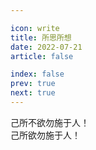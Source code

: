 ```yaml
---

icon: write
title: 所思所想
date: 2022-07-21
article: false

index: false
prev: true
next: true
---
```




己所不欲勿施于人！<br />
己所欲勿施于人！
